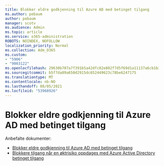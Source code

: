 ```yaml
---
title: Blokker eldre godkjenning til Azure AD med betinget tilgang
ms.author: pebaum
author: pebaum
manager: scotv
ms.audience: Admin
ms.topic: article
ms.service: o365-administration
ROBOTS: NOINDEX, NOFOLLOW
localization_priority: Normal
ms.collection: Adm_O365
ms.custom:
- "5906"
- "9003122"
ms.openlocfilehash: 29630b707a7f391b5a42dfc02e802f7d5f69d1a11137a6cb1b3413aa7e35ec3c
ms.sourcegitcommit: b5f7da89a650d2915dc652449623c78be6247175
ms.translationtype: MT
ms.contentlocale: nb-NO
ms.lasthandoff: 08/05/2021
ms.locfileid: "53968926"
---
```

# <a name="block-legacy-authentication-to-azure-ad-with-conditional-access"></a>Blokker eldre godkjenning til Azure AD med betinget tilgang

Anbefalte dokumenter:

- [Blokker eldre godkjenning til Azure AD med betinget tilgang](https://docs.microsoft.com/azure/active-directory/conditional-access/block-legacy-authentication#next-steps)
- [Blokkere tilgang når en øktrisiko oppdages med Azure Active Directory betinget tilgang](https://docs.microsoft.com/azure/active-directory/conditional-access/app-sign-in-risk)